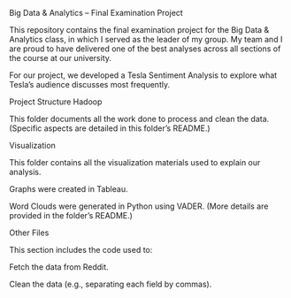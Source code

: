 Big Data & Analytics – Final Examination Project

This repository contains the final examination project for the Big Data & Analytics class, in which I served as the leader of my group.
My team and I are proud to have delivered one of the best analyses across all sections of the course at our university.

For our project, we developed a Tesla Sentiment Analysis to explore what Tesla’s audience discusses most frequently.

Project Structure
Hadoop

This folder documents all the work done to process and clean the data.
(Specific aspects are detailed in this folder’s README.)

Visualization

This folder contains all the visualization materials used to explain our analysis.

Graphs were created in Tableau.

Word Clouds were generated in Python using VADER.
(More details are provided in the folder’s README.)

Other Files

This section includes the code used to:

Fetch the data from Reddit.

Clean the data (e.g., separating each field by commas).
